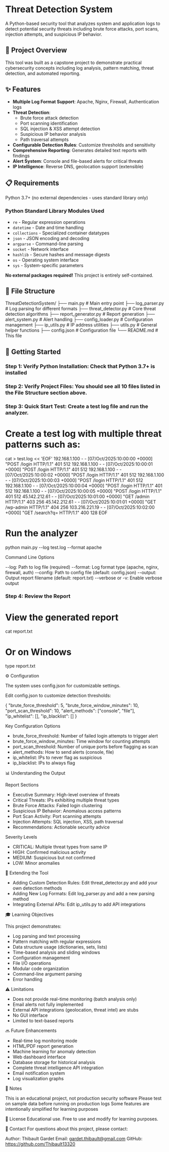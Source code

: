 # Threat Detection System

A Python-based security tool that analyzes system and application logs to detect potential security threats including brute force attacks, port scans, injection attempts, and suspicious IP behavior.

## 🎯 Project Overview

This tool was built as a capstone project to demonstrate practical cybersecurity concepts including log analysis, pattern matching, threat detection, and automated reporting.

## ✨ Features

- **Multiple Log Format Support**: Apache, Nginx, Firewall, Authentication logs
- **Threat Detection**:
  - Brute force attack detection
  - Port scanning identification
  - SQL injection & XSS attempt detection
  - Suspicious IP behavior analysis
  - Path traversal attempts
- **Configurable Detection Rules**: Customize thresholds and sensitivity
- **Comprehensive Reporting**: Generates detailed text reports with findings
- **Alert System**: Console and file-based alerts for critical threats
- **IP Intelligence**: Reverse DNS, geolocation support (extensible)

## 📋 Requirements

Python 3.7+ (no external dependencies - uses standard library only)

### Python Standard Library Modules Used
- `re` - Regular expression operations
- `datetime` - Date and time handling
- `collections` - Specialized container datatypes
- `json` - JSON encoding and decoding
- `argparse` - Command-line parsing
- `socket` - Network interface
- `hashlib` - Secure hashes and message digests
- `os` - Operating system interface
- `sys` - System-specific parameters

**No external packages required!** This project is entirely self-contained.

## 📁 File Structure

ThreatDetectionSystem/
├── main.py                     # Main entry point
├── log_parser.py               # Log parsing for different formats
├── threat_detector.py          # Core threat detection algorithms
├── report_generator.py         # Report generation
├── alert_system.py             # Alert handling
├── config_loader.py            # Configuration management
├── ip_utils.py                 # IP address utilities
├── utils.py                    # General helper functions
├── config.json                 # Configuration file
└── README.md                   # This file

## 🚀 Getting Started

### Step 1: Verify Python Installation: Check that Python 3.7+ is installed
### Step 2: Verify Project Files: You should see all 10 files listed in the File Structure section above.
### Step 3: Quick Start Test: Create a test log file and run the analyzer.

# Create a test log with multiple threat patterns such as:

cat > test.log << 'EOF'
192.168.1.100 - - [07/Oct/2025:10:00:00 +0000] "POST /login HTTP/1.1" 401 512
192.168.1.100 - - [07/Oct/2025:10:00:01 +0000] "POST /login HTTP/1.1" 401 512
192.168.1.100 - - [07/Oct/2025:10:00:02 +0000] "POST /login HTTP/1.1" 401 512
192.168.1.100 - - [07/Oct/2025:10:00:03 +0000] "POST /login HTTP/1.1" 401 512
192.168.1.100 - - [07/Oct/2025:10:00:04 +0000] "POST /login HTTP/1.1" 401 512
192.168.1.100 - - [07/Oct/2025:10:00:05 +0000] "POST /login HTTP/1.1" 401 512
45.142.212.61 - - [07/Oct/2025:10:01:00 +0000] "GET /admin HTTP/1.1" 403 256
45.142.212.61 - - [07/Oct/2025:10:01:01 +0000] "GET /wp-admin HTTP/1.1" 404 256
103.216.221.19 - - [07/Oct/2025:10:02:00 +0000] "GET /search?q=<script>alert(1)</script> HTTP/1.1" 400 128
EOF

# Run the analyzer
python main.py --log test.log --format apache

Command Line Options

--log: Path to log file (required)
--format: Log format type (apache, nginx, firewall, auth)
--config: Path to config file (default: config.json)
--output: Output report filename (default: report.txt)
--verbose or -v: Enable verbose output

### Step 4: Review the Report

# View the generated report
cat report.txt

# Or on Windows
type report.txt

⚙️ Configuration

The system uses config.json for customizable settings.

Edit config.json to customize detection thresholds:

{
  "brute_force_threshold": 5,
  "brute_force_window_minutes": 10,
  "port_scan_threshold": 10,
  "alert_methods": ["console", "file"],
  "ip_whitelist": [],
  "ip_blacklist": []
}

Key Configuration Options

- brute_force_threshold: Number of failed login attempts to trigger alert
- brute_force_window_minutes: Time window for counting attempts
- port_scan_threshold: Number of unique ports before flagging as scan
- alert_methods: How to send alerts (console, file)
- ip_whitelist: IPs to never flag as suspicious
- ip_blacklist: IPs to always flag

📊 Understanding the Output

Report Sections

- Executive Summary: High-level overview of threats
- Critical Threats: IPs exhibiting multiple threat types
- Brute Force Attacks: Failed login clustering
- Suspicious IP Behavior: Anomalous access patterns
- Port Scan Activity: Port scanning attempts
- Injection Attempts: SQL injection, XSS, path traversal
- Recommendations: Actionable security advice

Severity Levels

- CRITICAL: Multiple threat types from same IP
- HIGH: Confirmed malicious activity
- MEDIUM: Suspicious but not confirmed
- LOW: Minor anomalies

🔧 Extending the Tool
- Adding Custom Detection Rules: Edit threat_detector.py and add your own detection methods
- Adding New Log Formats: Edit log_parser.py and add a new parsing method
- Integrating External APIs: Edit ip_utils.py to add API integrations

🎓 Learning Objectives

This project demonstrates:

- Log parsing and text processing
- Pattern matching with regular expressions
- Data structure usage (dictionaries, sets, lists)
- Time-based analysis and sliding windows
- Configuration management
- File I/O operations
- Modular code organization
- Command-line argument parsing
- Error handling

⚠️ Limitations

- Does not provide real-time monitoring (batch analysis only)
- Email alerts not fully implemented
- External API integrations (geolocation, threat intel) are stubs
- No GUI interface
- Limited to text-based reports

🔜 Future Enhancements

 - Real-time log monitoring mode
 - HTML/PDF report generation
 - Machine learning for anomaly detection
 - Web dashboard interface
 - Database storage for historical analysis
 - Complete threat intelligence API integration
 - Email notification system
 - Log visualization graphs

📝 Notes

This is an educational project, not production security software
Please test on sample data before running on production logs
Some features are intentionally simplified for learning purposes

📄 License
Educational use. Free to use and modify for learning purposes.

📧 Contact
For questions about this project, please contact:

Author: Thibault Gardet
Email: gardet.thibault@gmail.com
GitHub: https://github.com/Thibault13320